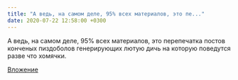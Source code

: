 ```yaml
---
title: "А ведь, на самом деле, 95% всех материалов, это пе..."
date: 2020-07-22 12:58:00 +0300
---
```


А ведь, на самом деле, 95% всех материалов, это перепечатка постов конченых пиздоболов генерирующих лютую дичь на которую поведутся разве что хомячки.

[Вложение](https://vk.com/photo41076938_457247098)
